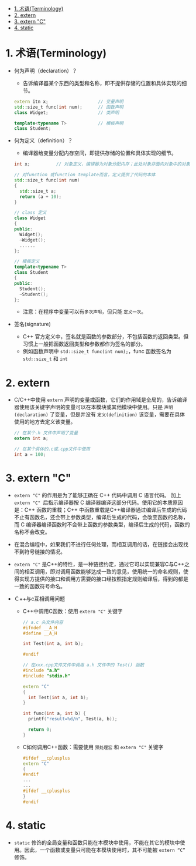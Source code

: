 <!--
 * @Author: JohnJeep
 * @Date: 2020-05-21 15:05:29
 * @LastEditTime: 2021-02-22 09:26:33
 * @LastEditors: Please set LastEditors
 * @Description: static和extern关键字
-->

<!-- TOC -->

- [1. 术语(Terminology)](#1-术语terminology)
- [2. extern](#2-extern)
- [3. extern "C"](#3-extern-c)
- [4. static](#4-static)

<!-- /TOC -->
# 1. 术语(Terminology)
- 何为声明（declaration）？
  - 告诉编译器某个东西的类型和名称，即不提供存储的位置和具体实现的细节。 
  ```c++
  extern itn x;                   // 变量声明
  std::size_t func(int num);      // 函数声明
  class Widget;                   // 类声明

  template<typename T>            // 模板声明
  class Student;
  ```


- 何为定义（definition）？
  - 编译器给变量分配内存空间，即提供存储的位置和具体实现的细节。
  ```c++
  int x;          // 对象定义，编译器为对象分配内存；此处对象非面向对象中的对象
  
  // 对function 或function template而言，定义提供了代码的本体
  std::size_t func(int num)
  {
    std::size_t a;
    return (a + 10);
  }

  // class 定义
  class Widget
  {
  public:
    Widget();
    ~Widget();
    ......
  };

  // 模板定义
  template<typename T>            
  class Student
  {
  public:
    Student();    
    ~Student();    
  };
  ``` 
  - 注意：在程序中变量可以有`多次声明`，但只能 `定义一次`。


- 签名(signature)
  - C++ 官方定义中，签名就是函数的参数部分，不包括函数的返回类型。但习惯上一般把函数返回类型和参数都作为签名的部分。
  - 例如函数声明中 `std::size_t func(int num);`，func 函数签名为 `std::size_t` 和 `int`

# 2. extern
- C/C++中使用 `extern` 声明的变量或函数，它们的作用域是全局的，告诉编译器使用该关键字声明的变量可以在本模块或其他模块中使用。只是 `声明(declaration)` 了变量，但是并没有 `定义(definition)` 该变量，需要在具体使用的地方去定义该变量。
  ```c
  // 在某个.h 文件中声明了变量
  extern int a;

  // 在某个具体的.c或.cpp文件中使用
  int a = 100;
  ```

# 3. extern "C"
- `extern "C"` 的作用是为了能够正确在 C++ 代码中调用 C 语言代码。 加上 `extern "C" `后指示编译器按 C 编译器编译这部分代码。使用它的本质原因是：C++ 函数的重载；C++ 中函数重载是C++编译器通过编译后生成的代码不止有函数名，还会带上参数类型，编译后生成的代码，会改变函数的名称，而 C 编译器编译函数时不会带上函数的参数类型，编译后生成的代码，函数的名称不会改变。

- 在混合编程中，如果我们不进行任何处理，而相互调用的话，在链接会出现找不到符号链接的情况。

- `extern "C"` 是C++的特性，是一种链接约定，通过它可以实现兼容C与C++之间的相互调用，即对调用函数能够达成一致的意见，使用统一的命名规则，使得实现方提供的接口和调用方需要的接口经按照指定规则编译后，得到的都是一致的函数符号命名。


- Ｃ++与c互相调用问题
  - C++中调用C函数：使用 `extern "C"` 关键字
    ```c++
    // a.c 头文件内容
    #ifndef __A_H
    #define __A_H
    
    int Test(int a, int b);
    
    #endif

    // 在xxx.cpp文件文件中调用 a.h 文件中的 Test() 函数
    #include "a.h"
    #include "stdio.h"

    extern "C"
    {
      int Test(int a, int b);
    }

    int func(int a, int b) {
      printf("result=%d/n", Test(a, b));

      return 0;
    }

    ```


  - C如何调用C++函数：需要使用 `预处理宏` 和 `extern "C"` 关键字
    ```c++
    #ifdef __cplusplus
    extern "C"
    {
    #endif
    ...
    ...
    #ifdef __cplusplus
    }
    #endif
    ```


# 4. static
- `static` 修饰的全局变量和函数只能在本模块中使用，不能在其它的模块中使用。因此，一个函数或变量只可能在本模块使用时，其不可能被 `extern “C”` 修饰。

